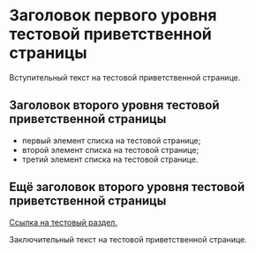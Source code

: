 # Заголовок первого уровня тестовой приветственной страницы

Вступительный текст на тестовой приветственной странице.

## Заголовок второго уровня тестовой приветственной страницы

* первый элемент списка на тестовой странице;
* второй элемент списка на тестовой странице;
* третий элемент списка на тестовой странице.

## Ещё заголовок второго уровня тестовой приветственной страницы

[Ссылка на тестовый раздел.](docs/Sections/Working-groups/Working-groups-root.md "Тестовая всплывающая подсказка")

Заключительный текст на тестовой приветственной странице.